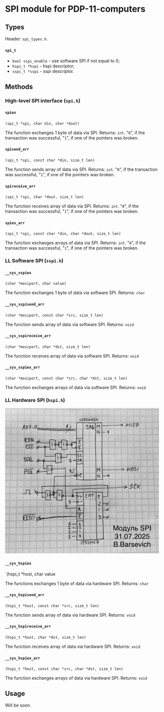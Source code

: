 # SPI module for PDP-11-computers

## Types
Header: `spi_types.h`.
#### `spi_t`
- `bool sspi_enable` - use software SPI if not equal to 0;
- `hspi_t *hspi` - hspi descriptor;
- `sspi_t *sspi` - sspi descriptor.

## Methods

### High-level SPI interface (`spi.h`)
#### `spiex`
`(spi_t *spi, char din, char *dout)`

The function exchanges 1 byte of data via SPI. Returns: `int`. "`0`", if the transaction was successful, "`1`", if one of the pointers was broken.
#### `spisend_arr`
`(spi_t *spi, const char *din, size_t len)`

The function sends array of data via SPI. Returns: `int`. "`0`", if the transaction was successful, "`1`", if one of the pointers was broken.
#### `spireceive_arr`
`(spi_t *spi, char *dout, size_t len)`

The function receives array of data via SPI. Returns: `int`. "`0`", if the transaction was successful, "`1`", if one of the pointers was broken.
#### `spiex_arr`
`(spi_t *spi, const char *din, char *dout, size_t len)`

The function exchanges arrays of data via SPI. Returns: `int`. "`0`", if the transaction was successful, "`1`", if one of the pointers was broken.

### LL Software SPI (`sspi.h`)
#### `__sys_sspiex`
`(char *mosiport, char value)`

The function exchanges 1 byte of data via software SPI. Returns: `char`
#### `__sys_sspisend_arr`
`(char *mosiport, const char *src, size_t len)`

The function sends array of data via software SPI. Returns: `void`
#### `__sys_sspireceive_arr`
`(char *mosiport, char *dst, size_t len)`

The function receives array of data via software SPI. Returns: `void`
#### `__sys_sspiex_arr`
`(char *mosiport, const char *src, char *dst, size_t len)`

The function exchanges arrays of data via software SPI. Returns: `void`

### LL Hardware SPI (`hspi.h`)
![](./docs/hspi_wiring.jpg)

#### `__sys_hspiex`
`(hspi_t *host, char value

The functions exchanges 1 byte of data via hardware SPI. Returns: `char`
#### `__sys_hspisend_arr`
`(hspi_t *host, const char *src, size_t len)`

The function sends array of data via hardware SPI. Returns: `void`
#### `__sys_hspireceive_arr`
`(hspi_t *host, char *dst, size_t len)`

The function receives array of data via hardware SPI. Returns: `void`
#### `__sys_hspiex_arr`
`(hspi_t *host, const char *src, char *dst, size_t len)`

The function exchanges arrays of data via hardware SPI. Returns: `void`

## Usage
Will be soon.

